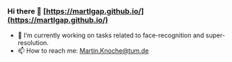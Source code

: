 ### Hi there 👋 [https://martlgap.github.io/](https://martlgap.github.io/)

<!--
**Martlgap/Martlgap** is a ✨ _special_ ✨ repository because its `README.md` (this file) appears on your GitHub profile.
-->

- 🔭 I’m currently working on tasks related to face-recognition and super-resolution.
- 📫 How to reach me: [Martin.Knoche@tum.de](mailto:Martin.Knoche@tum.de)

